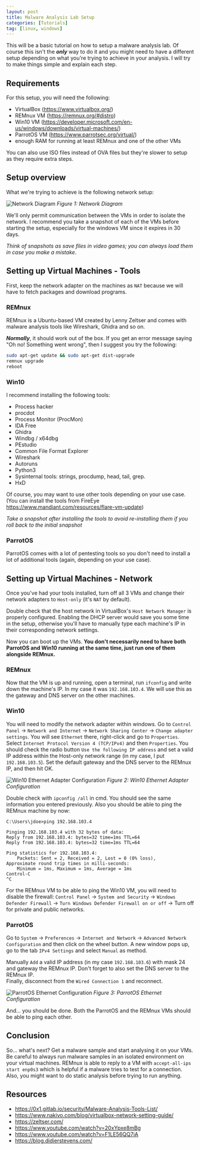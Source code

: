 ```yaml
---
layout: post
title: Malware Analysis Lab Setup
categories: [Tutorials]
tag: [linux, windows] 
---
```


This will be a basic tutorial on how to setup a malware analysis lab. Of course this isn't the **_only_** way to do it and you might need to have a different setup depending on what you're trying to achieve in your analysis. I will try to make things simple and explain each step.


## Requirements

For this setup, you will need the following:
- VirtualBox (https://www.virtualbox.org/)
- REMnux VM (https://remnux.org/#distro)
- Win10 VM (https://developer.microsoft.com/en-us/windows/downloads/virtual-machines/)
- ParrotOS VM (https://www.parrotsec.org/virtual/)
- enough RAM for running at least REMnux and one of the other VMs

You can also use ISO files instead of OVA files but they're slower to setup as they require extra steps.

## Setup overview

What we're trying to achieve is the following network setup:

![Network Diagram](../../assets/img/malwarelab/network-diag.png)
_Figure 1: Network Diagram_

We'll only permit communication between the VMs in order to isolate the network.
I recommend you take a snapshot of each of the VMs before starting the setup, especially for the windows VM since it expires in 30 days. 

*Think of snapshots as save files in video games; you can always load them in case you make a mistake*.

## Setting up Virtual Machines - Tools

First, keep the network adapter on the machines as `NAT` because we will have to fetch packages and download programs.

### REMnux

REMnux is a Ubuntu-based VM created by Lenny Zeltser and comes with malware analysis tools like Wireshark, Ghidra and so on.

**_Normally_**, it should work out of the box. If you get an error message saying "Oh no! Something went wrong", then I suggest you try the following:

```bash
sudo apt-get update && sudo apt-get dist-upgrade
remnux upgrade
reboot
```

### Win10  

I recommend installing the following tools:
- Process hacker
- procdot
- Process Monitor (ProcMon)
- IDA Free
- Ghidra
- Windbg / x64dbg
- PEstudio
- Common File Format Explorer 
- Wireshark
- Autoruns
- Python3 
- Sysinternal tools: strings, procdump, head, tail, grep.
- HxD

Of course, you may want to use other tools depending on your use case. (You can install the tools from FireEye https://www.mandiant.com/resources/flare-vm-update) 

*Take a snapshot after installing the tools to avoid re-installing them if you roll back to the initial snapshot* 

### ParrotOS

ParrotOS comes with a lot of pentesting tools so you don't need to install a lot of additional tools (again, depending on your use case).

## Setting up Virtual Machines - Network

Once you've had your tools installed, turn off all 3 VMs and change their network adapters to `Host-only` (it's `NAT` by default). 

Double check that the host network in VirtualBox's `Host Network Manager` is properly configured. Enabling the DHCP server would save you some time in the setup, otherwise you'll have to manually type each machine's IP in their corresponding network settings. 

Now you can boot up the VMs. **You don't necessarily need to have both ParrotOS and Win10 running at the same time, just run one of them alongside REMnux.**

### REMnux

Now that the VM is up and running, open a terminal, run `ifconfig` and write down the machine's IP. In my case it was `192.168.103.4`. We will use this as the gateway and DNS server on the other machines. 


### Win10

You will need to modify the network adapter within windows. Go to `Control Panel` -> `Network and Internet` -> `Network Sharing Center` -> `Change adapter settings`. You will see `Ethernet` there, right-click and go to `Properties`.
Select `Internet Protocol Version 4 (TCP/IPv4)` and then `Properties`. You should check the radio button `Use the following IP address` and set a valid IP address within the Host-only network range (in my case, I put `192.168.103.5`). Set the default gateway and the DNS server to the REMnux IP, and then hit OK.

![Win10 Ethernet Adapter Configuration](../../assets/img/malwarelab/ethernet.png)
_Figure 2: Win10 Ethernet Adapter Configuration_

Double check with `ipconfig /all` in cmd. You should see the same information you entered previously. Also you should be able to ping the REMnux machine by now:

```DOS
C:\Users\jdoe>ping 192.168.103.4

Pinging 192.168.103.4 with 32 bytes of data:
Reply from 192.168.103.4: bytes=32 time=1ms TTL=64
Reply from 192.168.103.4: bytes=32 time=1ms TTL=64

Ping statistics for 192.168.103.4:
    Packets: Sent = 2, Received = 2, Lost = 0 (0% loss),
Approximate round trip times in milli-seconds:
    Minimum = 1ms, Maximum = 1ms, Average = 1ms
Control-C
^C
```

For the REMnux VM to be able to ping the Win10 VM, you will need to disable the firewall: `Control Panel` -> `System and Security` -> `Windows Defender Firewall` -> `Turn Windows Defender Firewall on or off` -> Turn off for private and public networks.


### ParrotOS 

Go to `System` -> `Preferences` -> `Internet and Network` -> `Advanced Network Configuration` and then click on the wheel button. A new window pops up, go to the tab `IPv4 Settings` and select `Manual` as method.

Manually `Add` a valid IP address (in my case `192.168.103.6`) with mask 24 and gateway the REMnux IP. Don't forget to also set the DNS server to the REMnux IP.  
Finally, disconnect from the `Wired Connection 1` and reconnect.


![ParrotOS Ethernet Configuration](../../assets/img/malwarelab/parrot-ethernet.png)
_Figure 3: ParrotOS Ethernet Configuration_


And... you should be done. Both the ParrotOS and the REMnux VMs should be able to ping each other.


## Conclusion

So... what's next? Get a malware sample and start analysing it on your VMs. Be careful to always run malware samples in an isolated environment on your virtual machines. REMnux is able to reply to a VM with `accept-all-ips start enp0s3` which is helpful if a malware tries to test for a connection.  Also, you might want to do static analysis before trying to run anything. 


## Resources

- https://0x1.gitlab.io/security/Malware-Analysis-Tools-List/
- https://www.nakivo.com/blog/virtualbox-network-setting-guide/
- https://zeltser.com/
- https://www.youtube.com/watch?v=20xYpxe8mBg
- https://www.youtube.com/watch?v=F1LE56QQ7iA
- https://blog.didierstevens.com/

